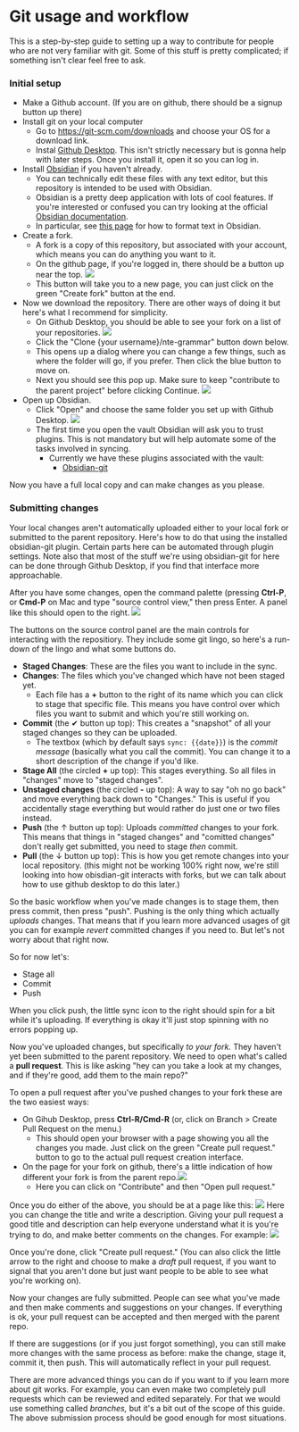 # Git usage and workflow
This is a step-by-step guide to setting up a way to contribute for people who are not very familiar with git. Some of this stuff is pretty complicated; if something isn't clear feel free to ask.

### Initial setup
- Make a Github account. (If you are on github, there should be a signup button up there)
- Install git on your local computer
	- Go to https://git-scm.com/downloads and choose your OS for a download link.
	- Instal [Github Desktop](https://desktop.github.com). This isn't strictly necessary but is gonna help with later steps. Once you install it, open it so you can log in.
- Install [Obsidian](https://obsidian.md) if you haven't already.
	- You can technically edit these files with any text editor, but this repository is intended to be used with Obsidian.
	- Obsidian is a pretty deep application with lots of cool features. If you're interested or confused you can try looking at the official [Obsidian documentation](https://help.obsidian.md/Obsidian/Index).
	- In particular, see [this page](https://help.obsidian.md/How+to/Format+your+notes) for how to format text in Obsidian.
- Create a fork.
	- A fork is a copy of this repository, but associated with your account, which means you can do anything you want to it.
	- On the github page, if you're logged in, there should be a button up near the top. ![](attachments/git_instructions_a.png)
	- This button will take you to a new page, you can just click on the green "Create fork" button at the end.
- Now we download the repository. There are other ways of doing it but here's what I recommend for simplicity.
	- On Github Desktop, you should be able to see your fork on a list of your repositories. 
	  ![](attachments/git_instructions_b.png)
	- Click the "Clone {your username}/nte-grammar" button down below.
	- This opens up a dialog where you can change a few things, such as where the folder will go, if you prefer. Then click the blue button to move on.
	- Next you should see this pop up. Make sure to keep "contribute to the parent project" before clicking Continue.
	  ![](attachments/git_instructions_c.png)
- Open up Obsidian.
	- Click "Open" and choose the same folder you set up with Github Desktop. ![](attachments/git_instructions_d.png)
	- The first time you open the vault Obsidian will ask you to trust plugins. This is not mandatory but will help automate some of the tasks involved in syncing. 
		- Currently we have these plugins associated with the vault:
			- [Obsidian-git](https://github.com/denolehov/obsidian-git)

Now you have a full local copy and can make changes as you please. 

### Submitting changes
Your local changes aren't automatically uploaded either to your local fork or submitted to the parent repository. Here's how to do that using the installed obsidian-git plugin. Certain parts here can be automated through plugin settings. Note also that most of the stuff we're using obsidian-git for here can be done through Github Desktop, if you find that interface more approachable.

After you have some changes, open the command palette (pressing **Ctrl-P**, or **Cmd-P** on Mac and type "source control view," then press Enter. A panel like this should open to the right. 
  ![](attachments/git_instructions_e.png)

The buttons on the source control panel are the main controls for interacting with the repositiory. They include some git lingo, so here's a run-down of the lingo and what some buttons do.
- **Staged Changes**: These are the files you want to include in the sync.
- **Changes**: The files which you've changed which have not been staged yet.
	- Each file has a **+** button to the right of its name which you can click to stage that specific file. This means you have control over which files you want to submit and which you're still working on.
- **Commit** (the ✔ button up top): This creates a "snapshot" of all your staged changes so they can be uploaded.
	- The textbox (which by default says `sync: {{date}}`) is the _commit message_ (basically what you call the commit). You can change it to a short description of the change if you'd like.
- **Stage All** (the circled **+** up top): This stages everything. So all files in "changes" move to "staged changes".
- **Unstaged changes** (the circled **-** up top): A way to say "oh no go back" and move everything back down to "Changes." This is useful if you accidentally stage everything but would rather do just one or two files instead.
- **Push** (the ↑ button up top): Uploads _committed_ changes to your fork. This means that things in "staged changes" and "comitted changes" don't really get submitted, you need to stage _then_ commit.
- **Pull** (the ↓ button up top): This is how you get remote changes into your local repository. (this might not be working 100% right now, we're still looking into how obisdian-git interacts with forks, but we can talk about how to use github desktop to do this later.)

So the basic workflow when you've made changes is to stage them, then press commit, then press "push". Pushing is the only thing which actually _uploads_ changes. That means that if you learn more advanced usages of git you can for example _revert_ committed changes if you need to. But let's not worry about that right now.

So for now let's:
- Stage all
- Commit
- Push

When you click push, the little sync icon to the right should spin for a bit while it's uploading. If everything is okay it'll just stop spinning with no errors popping up.

Now you've uploaded changes, but specifically _to your fork._ They haven't yet been submitted to the parent repository. We need to open what's called a **pull request**. This is like asking "hey can you take a look at my changes, and if they're good, add them to the main repo?"

To open a pull request after you've pushed changes to your fork these are the two easiest ways:
- On Gihub Desktop, press **Ctrl-R/Cmd-R** (or, click on Branch > Create Pull Request on the menu.) 
	- This should open your browser with a page showing you all the changes you made. Just click on the green "Create pull request." button to go to the actual pull request creation interface.
- On the page for your fork on github, there's a little indication of how different your fork is from the parent repo.![](attachments/git_instructions_f.png)
	- Here you can click on "Contribute" and then "Open pull request."

Once you do either of the above, you should be at a page like this:
![](attachments/git_instructions_g.png)
Here you can change the title and write a description. Giving your pull request a good title and description can help everyone understand what it is you're trying to do, and make better comments on the changes. For example: ![](attachments/git_instructions_h.png)

Once you're done, click "Create pull request." (You can also click the little arrow to the right and choose to make a _draft_ pull request, if you want to signal that you aren't done but just want people to be able to see what you're working on).

Now your changes are fully submitted. People can see what you've made and then make comments and suggestions on your changes. If everything is ok, your pull request can be accepted and then merged with the parent repo.

If there are suggestions (or if you just forgot something), you can still make more changes with the same process as before: make the change, stage it, commit it, then push. This will automatically reflect in your pull request.

There are more advanced things you can do if you want to if you learn more about git works. For example, you can even make two completely pull requests which can be reviewed and edited separately. For that we would use something called _branches,_ but it's a bit out of the scope of this guide. The above submission process should be good enough for most situations.